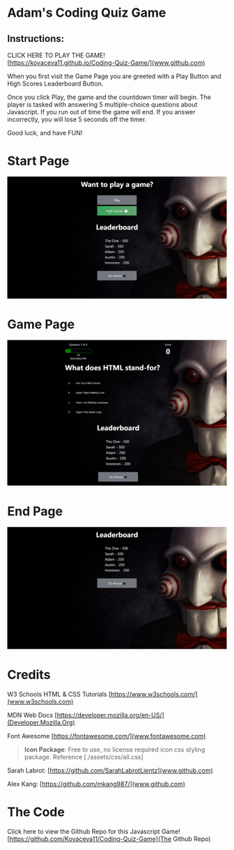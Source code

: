 # Adam's Coding Quiz Game

## Instructions:

CLICK HERE TO PLAY THE GAME!  
[https://kovaceva11.github.io/Coding-Quiz-Game/](www.github.com)



When you first visit the Game Page you are greeted with a Play Button and High Scores Leaderboard Button.

Once you click Play, the game and the countdown timer will begin. The player is tasked with answering 5 multiple-choice questions about Javascript. If you run out of time the game will end. If you answer incorrectly, you will lose 5 seconds off the timer. 

Good luck, and have FUN!

# Start Page
![The code quiz game screen](./assets/images/homepage.png)

# Game Page
![The code quiz game screen](./assets/images/gamepage.png)

# End Page
![The code quiz game screen](./assets/images/highscorepage.png)


# Credits

W3 Schools HTML & CSS Tutorials [https://www.w3schools.com/](www.w3schools.com)

MDN Web Docs [https://developer.mozilla.org/en-US/](Developer.Mozilla.Org)

Font Awesome [https://fontawesome.com/](www.fontawesome.com)
> **Icon Package**: Free to use, no license required icon css styling package. Reference [./assets/css/all.css]

Sarah Labrot: [https://github.com/SarahLabrotLientz](www.github.com)

Alex Kang: [https://github.com/mkang987/](www.github.com)

# The Code
Click here to view the Github Repo for this Javascript Game! 
[https://github.com/Kovaceva11/Coding-Quiz-Game](The Github Repo)

